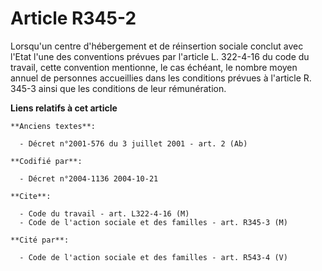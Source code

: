 # Article R345-2

Lorsqu'un centre d'hébergement et de réinsertion sociale conclut avec l'Etat l'une des conventions prévues par l'article L.
322-4-16 du code du travail, cette convention mentionne, le cas échéant, le nombre moyen annuel de personnes accueillies dans
les conditions prévues à l'article R. 345-3 ainsi que les conditions de leur rémunération.

**Liens relatifs à cet article**

	**Anciens textes**:

	  - Décret n°2001-576 du 3 juillet 2001 - art. 2 (Ab)

	**Codifié par**:

	  - Décret n°2004-1136 2004-10-21

	**Cite**:

	  - Code du travail - art. L322-4-16 (M)
	  - Code de l'action sociale et des familles - art. R345-3 (M)

	**Cité par**:

	  - Code de l'action sociale et des familles - art. R543-4 (V)
